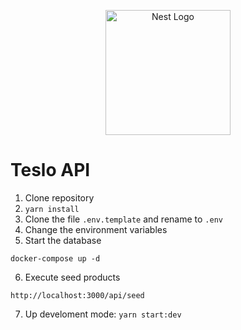 <p align="center">
  <a href="http://nestjs.com/" target="blank"><img src="https://nestjs.com/img/logo-small.svg" width="200" alt="Nest Logo" /></a>
</p>

# Teslo API

1. Clone repository
2. ```yarn install```
3. Clone the file ```.env.template``` and rename to ```.env```
4. Change the environment variables
5. Start the database
```
docker-compose up -d
```
6. Execute seed products
```
http://localhost:3000/api/seed
```

7. Up develoment mode: ```yarn start:dev```
